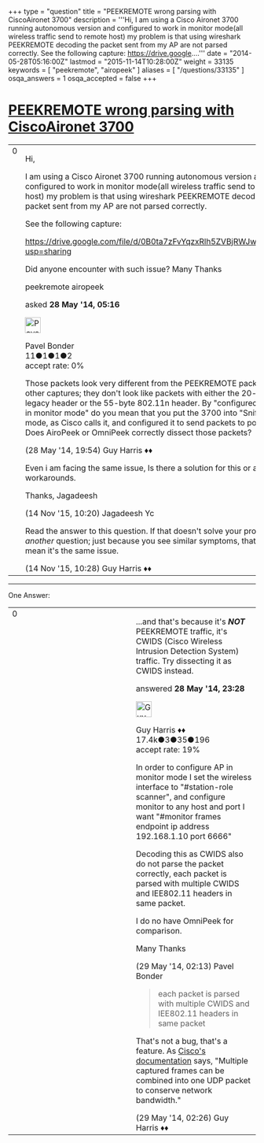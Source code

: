 +++
type = "question"
title = "PEEKREMOTE wrong parsing with CiscoAironet 3700"
description = '''Hi, I am using a Cisco Aironet 3700 running autonomous version and configured to work in monitor mode(all wireless traffic send to remote host) my problem is that using wireshark PEEKREMOTE decoding the packet sent from my AP are not parsed correctly. See the following capture: https://drive.google....'''
date = "2014-05-28T05:16:00Z"
lastmod = "2015-11-14T10:28:00Z"
weight = 33135
keywords = [ "peekremote", "airopeek" ]
aliases = [ "/questions/33135" ]
osqa_answers = 1
osqa_accepted = false
+++

<div class="headNormal">

# [PEEKREMOTE wrong parsing with CiscoAironet 3700](/questions/33135/peekremote-wrong-parsing-with-ciscoaironet-3700)

</div>

<div id="main-body">

<div id="askform">

<table id="question-table" style="width:100%;"><colgroup><col style="width: 50%" /><col style="width: 50%" /></colgroup><tbody><tr class="odd"><td style="width: 30px; vertical-align: top"><div class="vote-buttons"><span id="post-33135-upvote" class="ajax-command post-vote up" rel="nofollow" title="I like this post (click again to cancel)"> </span><div id="post-33135-score" class="post-score" title="current number of votes">0</div><span id="post-33135-downvote" class="ajax-command post-vote down" rel="nofollow" title="I dont like this post (click again to cancel)"> </span> <span id="favorite-mark" class="ajax-command favorite-mark" rel="nofollow" title="mark/unmark this question as favorite (click again to cancel)"> </span><div id="favorite-count" class="favorite-count"></div></div></td><td><div id="item-right"><div class="question-body"><p>Hi,</p><p>I am using a Cisco Aironet 3700 running autonomous version and configured to work in monitor mode(all wireless traffic send to remote host) my problem is that using wireshark PEEKREMOTE decoding the packet sent from my AP are not parsed correctly.</p><p>See the following capture:</p><p><a href="https://drive.google.com/file/d/0B0ta7zFvYqzxRlh5ZVBjRWJwT0U/edit?usp=sharing">https://drive.google.com/file/d/0B0ta7zFvYqzxRlh5ZVBjRWJwT0U/edit?usp=sharing</a></p><p>Did anyone encounter with such issue? Many Thanks</p></div><div id="question-tags" class="tags-container tags"><span class="post-tag tag-link-peekremote" rel="tag" title="see questions tagged &#39;peekremote&#39;">peekremote</span> <span class="post-tag tag-link-airopeek" rel="tag" title="see questions tagged &#39;airopeek&#39;">airopeek</span></div><div id="question-controls" class="post-controls"></div><div class="post-update-info-container"><div class="post-update-info post-update-info-user"><p>asked <strong>28 May '14, 05:16</strong></p><img src="https://secure.gravatar.com/avatar/dfea62d34ba9a0ef9be275e7966503e8?s=32&amp;d=identicon&amp;r=g" class="gravatar" width="32" height="32" alt="Pavel%20Bonder&#39;s gravatar image" /><p><span>Pavel Bonder</span><br />
<span class="score" title="11 reputation points">11</span><span title="1 badges"><span class="badge1">●</span><span class="badgecount">1</span></span><span title="1 badges"><span class="silver">●</span><span class="badgecount">1</span></span><span title="2 badges"><span class="bronze">●</span><span class="badgecount">2</span></span><br />
<span class="accept_rate" title="Rate of the user&#39;s accepted answers">accept rate:</span> <span title="Pavel Bonder has no accepted answers">0%</span></p></div></div><div id="comments-container-33135" class="comments-container"><span id="33145"></span><div id="comment-33145" class="comment"><div id="post-33145-score" class="comment-score"></div><div class="comment-text"><p>Those packets look very different from the PEEKREMOTE packets in other captures; they don't look like packets with either the 20-byte legacy header or the 55-byte 802.11n header. By "configured to work in monitor mode" do you mean that you put the 3700 into "Sniffer" mode, as Cisco calls it, and configured it to send packets to port 6666? Does AiroPeek or OmniPeek correctly dissect those packets?</p></div><div id="comment-33145-info" class="comment-info"><span class="comment-age">(28 May '14, 19:54)</span> <span class="comment-user userinfo">Guy Harris ♦♦</span></div></div><span id="47606"></span><div id="comment-47606" class="comment"><div id="post-47606-score" class="comment-score"></div><div class="comment-text"><p>Even i am facing the same issue, Is there a solution for this or any workarounds.</p><p>Thanks, Jagadeesh</p></div><div id="comment-47606-info" class="comment-info"><span class="comment-age">(14 Nov '15, 10:20)</span> <span class="comment-user userinfo">Jagadeesh Yc</span></div></div><span id="47607"></span><div id="comment-47607" class="comment"><div id="post-47607-score" class="comment-score"></div><div class="comment-text"><p>Read the answer to this question. If that doesn't solve your problem, ask <em>another</em> question; just because you see similar symptoms, that doesn't mean it's the same issue.</p></div><div id="comment-47607-info" class="comment-info"><span class="comment-age">(14 Nov '15, 10:28)</span> <span class="comment-user userinfo">Guy Harris ♦♦</span></div></div></div><div id="comment-tools-33135" class="comment-tools"></div><div class="clear"></div><div id="comment-33135-form-container" class="comment-form-container"></div><div class="clear"></div></div></td></tr></tbody></table>

------------------------------------------------------------------------

<div class="tabBar">

<span id="sort-top"></span>

<div class="headQuestions">

One Answer:

</div>

</div>

<span id="33148"></span>

<div id="answer-container-33148" class="answer">

<table style="width:100%;"><colgroup><col style="width: 50%" /><col style="width: 50%" /></colgroup><tbody><tr class="odd"><td style="width: 30px; vertical-align: top"><div class="vote-buttons"><span id="post-33148-upvote" class="ajax-command post-vote up" rel="nofollow" title="I like this post (click again to cancel)"> </span><div id="post-33148-score" class="post-score" title="current number of votes">0</div><span id="post-33148-downvote" class="ajax-command post-vote down" rel="nofollow" title="I dont like this post (click again to cancel)"> </span></div></td><td><div class="item-right"><div class="answer-body"><p>...and that's because it's <strong><em>NOT</em></strong> PEEKREMOTE traffic, it's CWIDS (Cisco Wireless Intrusion Detection System) traffic. Try dissecting it as CWIDS instead.</p></div><div class="answer-controls post-controls"></div><div class="post-update-info-container"><div class="post-update-info post-update-info-user"><p>answered <strong>28 May '14, 23:28</strong></p><img src="https://secure.gravatar.com/avatar/f93de7000747ab5efb5acd3034b2ebd7?s=32&amp;d=identicon&amp;r=g" class="gravatar" width="32" height="32" alt="Guy%20Harris&#39;s gravatar image" /><p><span>Guy Harris ♦♦</span><br />
<span class="score" title="17443 reputation points"><span>17.4k</span></span><span title="3 badges"><span class="badge1">●</span><span class="badgecount">3</span></span><span title="35 badges"><span class="silver">●</span><span class="badgecount">35</span></span><span title="196 badges"><span class="bronze">●</span><span class="badgecount">196</span></span><br />
<span class="accept_rate" title="Rate of the user&#39;s accepted answers">accept rate:</span> <span title="Guy Harris has 216 accepted answers">19%</span></p></div></div><div id="comments-container-33148" class="comments-container"><span id="33154"></span><div id="comment-33154" class="comment"><div id="post-33154-score" class="comment-score"></div><div class="comment-text"><p>In order to configure AP in monitor mode I set the wireless interface to "#station-role scanner", and configure monitor to any host and port I want "#monitor frames endpoint ip address 192.168.1.10 port 6666"</p><p>Decoding this as CWIDS also do not parse the packet correctly, each packet is parsed with multiple CWIDS and IEE802.11 headers in same packet.</p><p>I do no have OmniPeek for comparison.</p><p>Many Thanks</p></div><div id="comment-33154-info" class="comment-info"><span class="comment-age">(29 May '14, 02:13)</span> <span class="comment-user userinfo">Pavel Bonder</span></div></div><span id="33156"></span><div id="comment-33156" class="comment"><div id="post-33156-score" class="comment-score"></div><div class="comment-text"><blockquote><p>each packet is parsed with multiple CWIDS and IEE802.11 headers in same packet</p></blockquote><p>That's not a bug, that's a feature. As <a href="http://www.cisco.com/c/en/us/td/docs/wireless/access_point/12-3_7_JA/configuration/guide/i1237sc/s37roamg.html#wp1069159">Cisco's documentation</a> says, "Multiple captured frames can be combined into one UDP packet to conserve network bandwidth."</p></div><div id="comment-33156-info" class="comment-info"><span class="comment-age">(29 May '14, 02:26)</span> <span class="comment-user userinfo">Guy Harris ♦♦</span></div></div></div><div id="comment-tools-33148" class="comment-tools"></div><div class="clear"></div><div id="comment-33148-form-container" class="comment-form-container"></div><div class="clear"></div></div></td></tr></tbody></table>

</div>

<div class="paginator-container-left">

</div>

</div>

</div>


